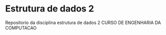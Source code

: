 # Estrutura de dados 2
Repositorio da disciplina estrutura de dados 2 CURSO DE ENGENHARIA DA COMPUTACAO
